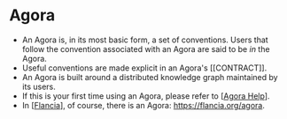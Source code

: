 # Agora
- An Agora is, in its most basic form, a set of conventions. Users that follow the convention associated with an Agora are said to be *in* the Agora.
- Useful conventions are made explicit in an Agora's [[CONTRACT]].
- An Agora is built around a distributed knowledge graph maintained by its users.
- If this is your first time using an Agora, please refer to [[Agora Help]].  
- In [[Flancia]], of course, there is an Agora: https://flancia.org/agora.

[//begin]: # "Autogenerated link references for markdown compatibility"
[Agora Help]: agora-help "Agora Help"
[Flancia]: flancia "Flancia"
[//end]: # "Autogenerated link references"